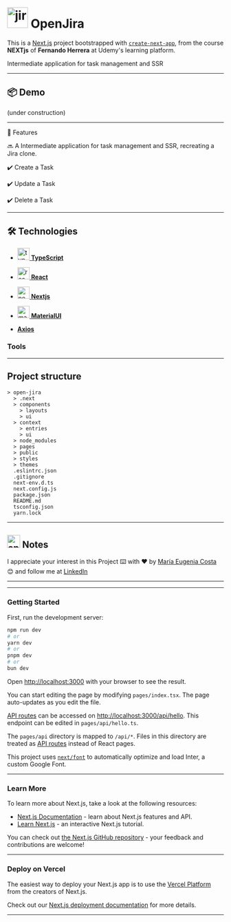 # <img width="48" height="48" src="https://img.icons8.com/color/48/jira.png" alt="jira"/> OpenJira 

This is a [Next.js](https://nextjs.org/) project bootstrapped with [`create-next-app`](https://github.com/vercel/next.js/tree/canary/packages/create-next-app),  from the course **NEXTjs** of **Fernando Herrera** at Udemy's learning platform.

Intermediate application for task management and SSR

---

## 📦 Demo

(under construction)

---

📢 Features

🔜 A Intermediate application for task management and SSR, recreating a Jira clone.

✔️ Create a Task

✔️ Update a Task

✔️ Delete a Task

---

## 🛠️ Technologies

- [<img width="28" height="28" src="https://img.icons8.com/external-tal-revivo-color-tal-revivo/28/external-typescript-an-open-source-programming-language-developed-and-maintained-by-microsoft-logo-color-tal-revivo.png" alt="typescript icon"/> **TypeScript**](https://www.typescriptlang.org/)

- [<img width="28" height="28" src="https://img.icons8.com/office/28/react.png" alt="react icon"/> **React**](https://react.dev/)

- [<img width="28" height="28" src="https://img.icons8.com/color/28/nextjs.png" alt="nextjs icon"/> **Nextjs**](https://nextjs.org/)

- [<img width="28" height="28" src="https://img.icons8.com/color/48/material-ui.png" alt="material-ui"/> **MaterialUI**](https://mui.com/)


- [**Axios**](https://axios-http.com/)


### Tools

---

## Project structure


```
> open-jira
  > .next
  > components
    > layouts
    > ui
  > context
    > entries
    > ui
  > node_modules
  > pages
  > public
  > styles
  > themes
  .eslintrc.json
  .gitignore
  next-env.d.ts
  next.config.js
  package.json
  README.md
  tsconfig.json
  yarn.lock

```

---

##  <img width="30" height="30" src="https://img.icons8.com/plasticine/30/apple-notes--v1.png" alt="apple notes"/> Notes

I appreciate your interest in this Project ⌨️ with ❤️ by [María Eugenia Costa](https://github.com/eugenia1984) 😊 and follow me at [LinkedIn](http://www.linkedin.com/in/maríaeugeniacosta)

---
---

### Getting Started

First, run the development server:

```bash
npm run dev
# or
yarn dev
# or
pnpm dev
# or
bun dev
```

Open [http://localhost:3000](http://localhost:3000) with your browser to see the result.

You can start editing the page by modifying `pages/index.tsx`. The page auto-updates as you edit the file.

[API routes](https://nextjs.org/docs/api-routes/introduction) can be accessed on [http://localhost:3000/api/hello](http://localhost:3000/api/hello). This endpoint can be edited in `pages/api/hello.ts`.

The `pages/api` directory is mapped to `/api/*`. Files in this directory are treated as [API routes](https://nextjs.org/docs/api-routes/introduction) instead of React pages.

This project uses [`next/font`](https://nextjs.org/docs/basic-features/font-optimization) to automatically optimize and load Inter, a custom Google Font.

---

### Learn More

To learn more about Next.js, take a look at the following resources:

- [Next.js Documentation](https://nextjs.org/docs) - learn about Next.js features and API.
- [Learn Next.js](https://nextjs.org/learn) - an interactive Next.js tutorial.

You can check out [the Next.js GitHub repository](https://github.com/vercel/next.js/) - your feedback and contributions are welcome!

---

### Deploy on Vercel

The easiest way to deploy your Next.js app is to use the [Vercel Platform](https://vercel.com/new?utm_medium=default-template&filter=next.js&utm_source=create-next-app&utm_campaign=create-next-app-readme) from the creators of Next.js.

Check out our [Next.js deployment documentation](https://nextjs.org/docs/deployment) for more details.

---